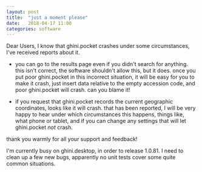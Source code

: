 ```yaml
---
layout: post
title:  "just a moment please"
date:   2018-04-17 11:00
categories: software
---
```


Dear Users, I know that ghini.pocket crashes under some circumstances, I've received reports about it.

- you can go to the results page even if you didn't search for anything.
  this isn't correct, the software shouldn't allow this, but it does.  once
  you put poor ghini.pocket in this incorrect situation, it will be easy for
  you to make it crash, just insert data relative to the empty accession
  code, and poor ghini.pocket will crash.  can you blame it!
  
- if you request that ghini.pocket records the current geographic
  coordinates, looks like it will crash.  that has been reported, I will be
  very happy to hear under which circumstances this happens, things like,
  what phone or tablet, and if you can change any settings that will let
  ghini.pocket *not* crash.
  
thank you warmly for all your support and feedback!

I'm currently busy on ghini.desktop, in order to release 1.0.81.  I need to
clean up a few new bugs, apparently no unit tests cover some quite common
situations.
